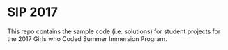 # SIP 2017

This repo contains the sample code (i.e. solutions) for student projects for the 2017 Girls who Coded Summer Immersion Program.
